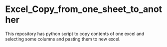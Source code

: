 # Excel_Copy_from_one_sheet_to_another
This repository has python script to copy contents of one excel and selecting some columns and pasting them to new excel.
